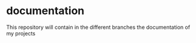 # documentation
This repository will contain in the different branches the documentation of my projects
